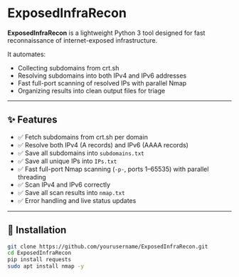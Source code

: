 # ExposedInfraRecon

**ExposedInfraRecon** is a lightweight Python 3 tool designed for fast reconnaissance of internet-exposed infrastructure.

It automates:
- Collecting subdomains from crt.sh
- Resolving subdomains into both IPv4 and IPv6 addresses
- Fast full-port scanning of resolved IPs with parallel Nmap
- Organizing results into clean output files for triage


---

## ✨ Features

- ✅ Fetch subdomains from crt.sh per domain
- ✅ Resolve both IPv4 (A records) and IPv6 (AAAA records)
- ✅ Save all subdomains into `subdomains.txt`
- ✅ Save all unique IPs into `IPs.txt`
- ✅ Fast full-port Nmap scanning (`-p-`, ports 1–65535) with parallel threading
- ✅ Scan IPv4 and IPv6 correctly
- ✅ Save all scan results into `nmap.txt`
- ✅ Error handling and live status updates

---

## 🚀 Installation

```bash
git clone https://github.com/yourusername/ExposedInfraRecon.git
cd ExposedInfraRecon
pip install requests
sudo apt install nmap -y
